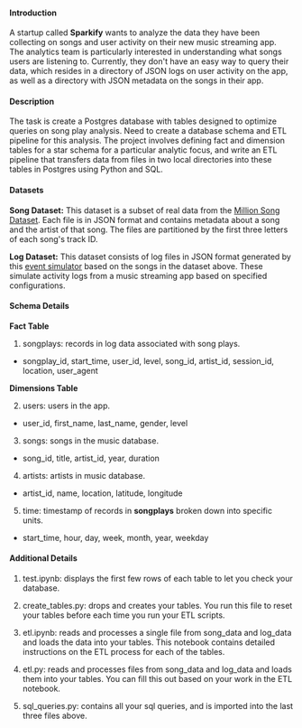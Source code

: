 #### Introduction
A startup called **Sparkify** wants to analyze the data they have been collecting on songs and user activity on their 
new music streaming app.  
The analytics team is particularly interested in understanding what songs users are listening to. Currently, they don't 
have an easy way to query their data, which resides in a directory of JSON logs on user activity on the app, as well as 
a directory with JSON metadata on the songs in their app.    

#### Description
The task is create a Postgres database with tables designed to optimize queries on song play analysis. Need to create a
database schema and ETL pipeline for this analysis. The project involves defining fact and dimension tables for a star 
schema for a particular analytic focus, and write an ETL pipeline that transfers data from files in two local directories
into these tables in Postgres using Python and SQL.    

#### Datasets
**Song Dataset:** This dataset is a subset of real data from the [Million Song Dataset](http://millionsongdataset.com/).
Each file is in JSON format and contains metadata about a song and the artist of that song. The files are partitioned by 
the first three letters of each song's track ID.    

**Log Dataset:** This dataset consists of log files in JSON format generated by this 
[event simulator](https://github.com/Interana/eventsim) based on the songs in the dataset above. These simulate activity 
logs from a music streaming app based on specified configurations.    

#### Schema Details
**Fact Table**
1. songplays: records in log data associated with song plays.
- songplay_id, start_time, user_id, level, song_id, artist_id, session_id, location, user_agent

**Dimensions Table**    

2. users: users in the app.  
- user_id, first_name, last_name, gender, level

3. songs: songs in the music database.  
- song_id, title, artist_id, year, duration

4. artists: artists in music database.  
- artist_id, name, location, latitude, longitude

5. time: timestamp of records in **songplays** broken down into specific units.  
- start_time, hour, day, week, month, year, weekday

#### Additional Details

1. test.ipynb: displays the first few rows of each table to let you check your database.  

2. create_tables.py: drops and creates your tables. You run this file to reset your tables before each time you run your ETL scripts.

3. etl.ipynb: reads and processes a single file from song_data and log_data and loads the data into your tables. This notebook contains detailed instructions on the ETL process for each of the tables.

4. etl.py: reads and processes files from song_data and log_data and loads them into your tables. You can fill this out based on your work in the ETL notebook.

5. sql_queries.py: contains all your sql queries, and is imported into the last three files above.





